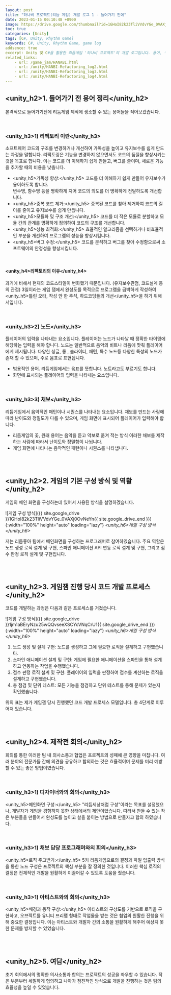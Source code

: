 ```yaml
---
layout: post
title: "하나비 프로젝트(리듬 게임) 개발 로그 1 - 들어가기 전에"
date: 2023-01-15 00:10:48 +0900
image: https://drive.google.com/thumbnail?id=1GHoI82k23TliVVdvYGe_0VAXj0OvNeYn
toc: true
categories: [Unity]
tags: [C#, Unity, Rhythm Game]
keywords: C#, Unity, Rhythm Game, game log
addsence: true
excerpt: Unity 및 C#을 활용한 리듬게임 '하나비 프로젝트'의 개발 로그입니다. 용어, 구성 방식, 프로세스를 소개하며, 게임잼 동안의 경험과 과정을 공유하고 있습니다.
related_links:
    - url: /game_jam/HANABI.html
    - url: /unity/HANBI-Refactoring_log2.html
    - url: /unity/HANBI-Refactoring_log3.html
    - url: /unity/HANBI-Refactoring_log4.html
---
```


## <unity_h2>1. 들어가기 전 용어 정리</unity_h2>

본격적으로 들어가기전에 리듬게임 제작에 생소할 수 있는 용어들을 적어보겠습니다.  

<br>

### <unity_h3>1) 리펙토리 이란</unity_h3>

소프트웨어 코드의 구조를 변경하거나 개선하여 가독성을 높이고 유지보수를 쉽게 만드는 과정을 말합니다. 리팩토링은 기능을 변경하지 않으면서도 코드의 품질을 향상시키는 것을 목표로 합니다. 이는 코드를 더 이해하기 쉽게 만들고, 버그를 줄이며, 새로운 기능을 추가할 때의 비용을 낮춥니다.

- <unity_h5>가독성 향상:</unity_h5> 코드를 더 이해하기 쉽게 만들어 유지보수가 용이하도록 합니다.  
    변수명, 함수명 등을 명확하게 지어 코드의 의도를 더 명확하게 전달하도록 개선합니다. 
- <unity_h5>중복 코드 제거:</unity_h5> 중복된 코드를 찾아 제거하여 코드의 길이를 줄이고 유지보수를 쉽게 만듭니다.
- <unity_h5>모듈화 및 구조 개선:</unity_h5> 코드를 더 작은 모듈로 분할하고 모듈 간의 관계를 명확하게 정의하여 코드의 구조를 개선합니다.
- <unity_h5>성능 최적화:</unity_h5> 효율적인 알고리즘을 선택하거나 비효율적인 부분을 개선하여 프로그램의 성능을 향상시킵니다.
- <unity_h5>버그 수정:</unity_h5> 코드를 분석하고 버그를 찾아 수정함으로써 소프트웨어의 안정성을 향상시킵니다.

<br>

#### <unity_h4>리펙토리의 이유</unity_h4>

과거에 비해서 현재의 코드스타일이 변화했기 때문입니다. (유지보수관점, 코드설계 등의 관점) 3일이라는 게임 잼에서 완성도를 목적으로 프로그램을 급박하게 작성하여 <unity_h5>틀린 오타, 작성 안 한 주석, 하드코딩들의 개선</unity_h5>을 하기 위해서입니다.


<br>
 
### <unity_h3>2) 노드</unity_h3>

플레이어의 입력을 나타내는 요소입니다. 플레이어는 노드가 나타날 때 정확한 타이밍에 해당하는 입력을 해야 합니다. 노드는 일반적으로 음악의 비트나 리듬에 맞춰 플레이어에게 제시됩니다. 다양한 싱글, 롱 , 슬라이더, 패턴, 특수 노드등 다양한 특성의 노드가 존재 할 수 있으며, 주로 음표로 표현됩니다.

- 범용적인 용어. 리듬게임에서는 음표를 뜻합니다. 
    노트라고도 부르기도 합니다.
- 화면에 표시되는 플레이어의 입력을 나타내는 요소입니다.  

<br>
 
### <unity_h3>3) 채보</unity_h3>

리듬게임에서 음악적인 패턴이나 시퀀스를 나타내는 요소입니다. 채보를 만드는 사람에 따라 난이도와 정밀도가 다를 수 있으며, 게임 화면에 표시되어 플레이어가 입력해야 합니다.

- 리듬게임의 꽃, 원래 용어는 음악을 듣고 악보로 옮겨 적는 방식 이러한 채보를 제작하는 사람에 따라서 난이도와 정밀함이 나뉩니다.  
- 게임 화면에 나타나는 음악적인 패턴이나 시퀀스를 나타냅니다.


<br>
<br>

## <unity_h2>2. 게임의 기본 구성 방식 및 역활</unity_h2>

게임의 메인 화면을 구성하는데 있어서 사용된 방식을 설명하겠습니다.

![게임 구성 방식]({{ site.google_drive }}1GHoI82k23TliVVdvYGe_0VAXj0OvNeYn{{ site.google_drive_end }}){:width="100%" height="auto" loading="lazy"}
*<unity_h6>게임 구성 방식</unity_h6>*

저는 리듬좋아 팀에서 메인화면을 구성하는 프로그래머로 참여하였습니다. 주요 역할은 노드 생성 로직 설계 및 구현, 스파인 애니메이션 API 연동 로직 설계 및 구현, 그리고 점수 판정 로직 설계 및 구현입니다.

<br>
<br>

## <unity_h2>3. 게임잼 진행 당시 코드 개발 프로세스</unity_h2>

코드를 개발하는 과정은 다음과 같은 프로세스를 거쳤습니다.

![게임 구성 방식]({{ site.google_drive }}1jm1aBEryNzu25wQQvseeXSCYcVNqCrU1{{ site.google_drive_end }}){:width="100%" height="auto" loading="lazy"}
*<unity_h6>게임 구성 방식</unity_h6>*

1. 노드 생성 및 설계 구현: 노드를 생성하고 그에 필요한 로직을 설계하고 구현했습니다.
2. 스파인 애니메이션 설계 및 구현: 게임에 필요한 애니메이션을 스파인을 통해 설계하고 연동하는 작업을 수행했습니다.
3. 점수 판정 로직 설계 및 구현: 플레이어의 입력을 판정하여 점수를 계산하는 로직을 설계하고 구현했습니다.
4. 총 점검 및 단위 테스트: 모든 기능을 점검하고 단위 테스트를 통해 문제가 있는지 확인했습니다.

위의 표는 제가 게임잼 당시 진행했던 코드 개발  프로세스 모델입니다. 총 4단계로 이루어져 있습니다.

<br>
<br>

## <unity_h2>4. 제작전 회의</unity_h2>

회의를 통한 이러한 팀 내 의사소통과 협업은 프로젝트의 성패에 큰 영향을 미칩니다. 여러 분야의 전문가들 간에 의견을 공유하고 합의하는 것은 효율적이며 문제를 미리 예방할 수 있는 좋은 방법이였습니다. 
  
<br>
 
### <unity_h3>1) 디자이너와의 회의</unity_h3>

<unity_h5>메인화면 구성:</unity_h5> "리듬세상처럼 구성"이라는 목표를 설정했으나, 개발자가 게임을 경험하지 못한 상태에서의 제안이었습니다. 따라서 만들 수 있는 작은 부분들을 만들어서 완성도를 높이고 살을 붙이는 방법으로 만들자고 합의 하였습니다.

<br>
 
### <unity_h3>1) 채보 담당 프로그래머와의 회의</unity_h3>

<unity_h5>로직 주고받기:</unity_h5> 5키 리듬게임으로의 결정과 파일 입출력 방식을 통한 노드 구성은 프로젝트의 핵심 부분을 잘 정의한 것입니다. 이러한 핵심 로직의 결정은 전체적인 개발을 원활하게 이끌어갈 수 있도록 도움을 줬습니다.


<br>
 
### <unity_h3>1) 아티스트와의 회의</unity_h3>
<unity_h5>배경과 동작 구상:</unity_h5> 아티스트의 구상도를 기반으로 로직을 구현하고, 오브젝트를 유니티 프리팹 형태로 작업물을 받는 것은 협업의 원활한 진행을 위해 중요한 결정입니다. 이는 아티스트와 개발자 간의 소통을 원활하게 해주어 예상치 못한 문제를 방지할 수 있었습니다.

<br>
<br>

## <unity_h2>5. 여담</unity_h2>

초기 회의에서의 명확한 의사소통과 합의는 프로젝트의 성공을 좌우할 수 있습니다. 작은 부분부터 세밀하게 협의하고 나아가 점진적인 방식으로 개발을 진행하는 것은 팀의 효율성을 높일 수 있었습니다.

